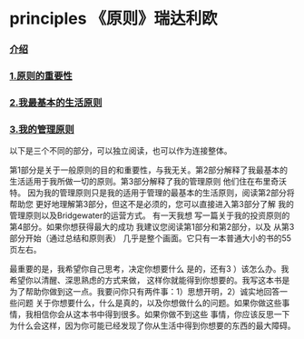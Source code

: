 # principles 《原则》瑞达利欧

### [介绍](介绍.md) ###
### [1.原则的重要性](1.原则的重要性.md) ###
### [2.我最基本的生活原则](2.我最基本的生活原则.md) ###
### [3.我的管理原则](3.我的管理原则.md) ###


以下是三个不同的部分，可以独立阅读，也可以作为连接整体。

第1部分是关于一般原则的目的和重要性，与我无关。第2部分解释了我最基本的生活适用于我所做一切的原则。第3部分解释了我的管理原则 他们住在布里奇沃特。
因为我的管理原则只是我的适用于管理的最基本的生活原则，阅读第2部分将帮助您 更好地理解第3部分，但这不是必须的，您可以直接进入第3部分了解 我的管理原则以及Bridgewater的运营方式。 有一天我想 写一篇关于我的投资原则的第4部分。如果你想获得最大的成功 我建议您阅读第1部分和第2部分，以及 从第3部分开始（通过总结和原则表） 几乎是整个画面。它只有一本普通大小的书的55页左右。 

最重要的是，我希望你自己思考，决定你想要什么 是的，还有3 ）该怎么办。我希望你以清醒、深思熟虑的方式来做， 这样你就能得到你想要的。我写这本书是为了帮助你做到这一点。我要问你只有两件事：1）思想开明，2）诚实地回答一些问题
关于你想要什么，什么是真的，以及你想做什么的问题。如果你做这些事情，我相信你会从这本书中得到很多。如果你做不到这些 事情，你应该反思一下为什么会这样，因为你可能已经发现了你从生活中得到你想要的东西的最大障碍。